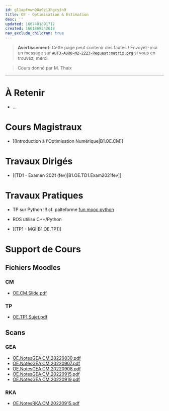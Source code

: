 ```yaml
---
id: gl1apfmwn08a0zi3hgcy3n9
title: OE - Optimisation & Estimation
desc: ''
updated: 1667481891712
created: 1661869542618
nav_exclude_children: true
---
```


> **Avertissement:**
Cette page peut contenir des fautes ! Envoyez-moi un message sur [`#UT3-AURO-M2-2223-Request:matrix.org`](https://matrix.to/#/#UT3-AURO-M2-2223-Request:matrix.org) si vous en trouvez, merci.

> Cours donné par M. Thaix

---

# À Retenir

- ...

# Cours Magistraux

- [[Introduction à l'Optimisation Numérique|B1.OE.CM]]

# Travaux Dirigés

- [[TD1 - Examen 2021 (fev)|B1.OE.TD1.Exam2021fev]]

# Travaux Pratiques

>
- TP sur Python !!! cf. palteforme [fun mooc python](https://www.fun-mooc.fr/en/cours/apprendre-a-coder-avec-python/)
- ROS utilise C++/Python


- [[TP1 - MGI|B1.OE.TP1]]

# Support de Cours

## Fichiers Moodles

### CM

- [OE.CM.Slide.pdf](https://raw.githubusercontent.com/TunnARK/UT3-AURO-2223-S10-Dendron/main/vault/assets/OE.CM.Slide.pdf)

### TP

- [OE.TP1.Sujet.pdf](https://raw.githubusercontent.com/TunnARK/UT3-AURO-2223-S10-Dendron/main/vault/assets/OE.TP1.Sujet.pdf)


## Scans

### GEA

- [OE.NotesGEA.CM.20220830.pdf](https://raw.githubusercontent.com/TunnARK/UT3-AURO-2223-S10-Dendron/main/vault/assets/OE.NotesGEA.CM.20220830.pdf)
- [OE.NotesGEA.CM.20220907.pdf](https://raw.githubusercontent.com/TunnARK/UT3-AURO-2223-S10-Dendron/main/vault/assets/OE.NotesGEA.CM.20220907.pdf)
- [OE.NotesGEA.CM.20220908.pdf](https://raw.githubusercontent.com/TunnARK/UT3-AURO-2223-S10-Dendron/main/vault/assets/OE.NotesGEA.CM.20220908.pdf)
- [OE.NotesGEA.CM.20220915.pdf](https://raw.githubusercontent.com/TunnARK/UT3-AURO-2223-S10-Dendron/main/vault/assets/OE.NotesGEA.CM.20220915.pdf)
- [OE.NotesGEA.CM.20220919.pdf](https://raw.githubusercontent.com/TunnARK/UT3-AURO-2223-S10-Dendron/main/vault/assets/OE.NotesGEA.CM.20220919.pdf)

### RKA

- [OE.NotesRKA.CM.20220915.pdf](https://raw.githubusercontent.com/TunnARK/UT3-AURO-2223-S10-Dendron/main/vault/assets/OE.NotesRKA.CM.20220915.pdf)
